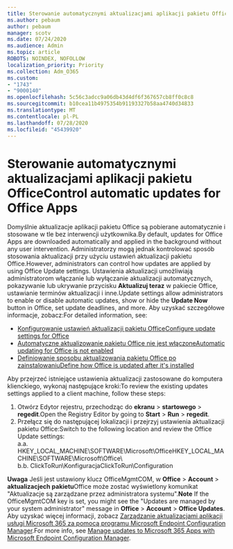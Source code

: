 ```yaml
---
title: Sterowanie automatycznymi aktualizacjami aplikacji pakietu Office
ms.author: pebaum
author: pebaum
manager: scotv
ms.date: 07/24/2020
ms.audience: Admin
ms.topic: article
ROBOTS: NOINDEX, NOFOLLOW
localization_priority: Priority
ms.collection: Adm_O365
ms.custom:
- "1743"
- "9000140"
ms.openlocfilehash: 5c56c3adcc9a06db43d4df6f367657cb8ff0c8c8
ms.sourcegitcommit: b10cea11b4975354b91193327b58aa4740d34833
ms.translationtype: MT
ms.contentlocale: pl-PL
ms.lasthandoff: 07/28/2020
ms.locfileid: "45439920"
---
```

# <a name="control-automatic-updates-for-office-apps"></a><span data-ttu-id="ebef5-102">Sterowanie automatycznymi aktualizacjami aplikacji pakietu Office</span><span class="sxs-lookup"><span data-stu-id="ebef5-102">Control automatic updates for Office Apps</span></span>

<span data-ttu-id="ebef5-103">Domyślnie aktualizacje aplikacji pakietu Office są pobierane automatycznie i stosowane w tle bez interwencji użytkownika.</span><span class="sxs-lookup"><span data-stu-id="ebef5-103">By default, updates for Office Apps are downloaded automatically and applied in the background without any user intervention.</span></span> <span data-ttu-id="ebef5-104">Administratorzy mogą jednak kontrolować sposób stosowania aktualizacji przy użyciu ustawień aktualizacji pakietu Office.</span><span class="sxs-lookup"><span data-stu-id="ebef5-104">However, administrators can control how updates are applied by using Office Update settings.</span></span> <span data-ttu-id="ebef5-105">Ustawienia aktualizacji umożliwiają administratorom włączanie lub wyłączanie aktualizacji automatycznych, pokazywanie lub ukrywanie przycisku **Aktualizuj teraz** w pakiecie Office, ustawianie terminów aktualizacji i inne.</span><span class="sxs-lookup"><span data-stu-id="ebef5-105">Update settings allow administrators to enable or disable automatic updates, show or hide the **Update Now** button in Office, set update deadlines, and more.</span></span> <span data-ttu-id="ebef5-106">Aby uzyskać szczegółowe informacje, zobacz:</span><span class="sxs-lookup"><span data-stu-id="ebef5-106">For detailed information, see:</span></span>

- [<span data-ttu-id="ebef5-107">Konfigurowanie ustawień aktualizacji pakietu Office</span><span class="sxs-lookup"><span data-stu-id="ebef5-107">Configure update settings for Office</span></span>](https://docs.microsoft.com/deployoffice/configure-update-settings-for-office-365-proplus)  
- [<span data-ttu-id="ebef5-108">Automatyczne aktualizowanie pakietu Office nie jest włączone</span><span class="sxs-lookup"><span data-stu-id="ebef5-108">Automatic updating for Office is not enabled</span></span>](https://support.microsoft.com/help/2753538/automatic-updating-for-office-2013-and-office-2016-click-to-run-is-not)  
- [<span data-ttu-id="ebef5-109">Definiowanie sposobu aktualizowania pakietu Office po zainstalowaniu</span><span class="sxs-lookup"><span data-stu-id="ebef5-109">Define how Office is updated after it's installed</span></span>](https://docs.microsoft.com/deployoffice/configuration-options-for-the-office-2016-deployment-tool#updates-element)

<span data-ttu-id="ebef5-110">Aby przejrzeć istniejące ustawienia aktualizacji zastosowane do komputera klienckiego, wykonaj następujące kroki:</span><span class="sxs-lookup"><span data-stu-id="ebef5-110">To review the existing updates settings applied to a client machine, follow these steps:</span></span>

1. <span data-ttu-id="ebef5-111">Otwórz Edytor rejestru, przechodząc do **ekranu**  >  **startowego**  >  **regedit**.</span><span class="sxs-lookup"><span data-stu-id="ebef5-111">Open the Registry Editor by going to **Start** > **Run** > **regedit**.</span></span>
2. <span data-ttu-id="ebef5-112">Przełącz się do następującej lokalizacji i przejrzyj ustawienia aktualizacji pakietu Office:</span><span class="sxs-lookup"><span data-stu-id="ebef5-112">Switch to the following location and review the Office Update settings:</span></span>  
    <span data-ttu-id="ebef5-113">a.</span><span class="sxs-lookup"><span data-stu-id="ebef5-113">a.</span></span> <span data-ttu-id="ebef5-114">HKEY_LOCAL_MACHINE\SOFTWARE\Microsoft\Office</span><span class="sxs-lookup"><span data-stu-id="ebef5-114">HKEY_LOCAL_MACHINE\SOFTWARE\Microsoft\Office</span></span>\  
    <span data-ttu-id="ebef5-115">b.</span><span class="sxs-lookup"><span data-stu-id="ebef5-115">b.</span></span> <span data-ttu-id="ebef5-116">ClickToRun\Konfiguracja</span><span class="sxs-lookup"><span data-stu-id="ebef5-116">ClickToRun\Configuration</span></span>

<span data-ttu-id="ebef5-117">**Uwaga**  Jeśli jest ustawiony klucz OfficeMgmtCOM, w **Office**  >  **Account**  >  **aktualizacjech pakietu**Office może zostać wyświetlony komunikat "Aktualizacje są zarządzane przez administratora systemu".</span><span class="sxs-lookup"><span data-stu-id="ebef5-117">**Note**  If the OfficeMgmtCOM key is set, you might see the "Updates are managed by your system administrator" message in **Office** > **Account** > **Office Updates**.</span></span> <span data-ttu-id="ebef5-118">Aby uzyskać więcej informacji, zobacz [Zarządzanie aktualizacjami aplikacji usługi Microsoft 365 za pomocą programu Microsoft Endpoint Configuration Manager](https://docs.microsoft.com/deployoffice/manage-updates-to-office-365-proplus-with-system-center-configuration-manager#method-1-use-office-deployment-tool-to-enable-office-365-clients-to-receive-updates-from-configuration-manager).</span><span class="sxs-lookup"><span data-stu-id="ebef5-118">For more info, see [Manage updates to Microsoft 365 Apps with Microsoft Endpoint Configuration Manager](https://docs.microsoft.com/deployoffice/manage-updates-to-office-365-proplus-with-system-center-configuration-manager#method-1-use-office-deployment-tool-to-enable-office-365-clients-to-receive-updates-from-configuration-manager).</span></span>  